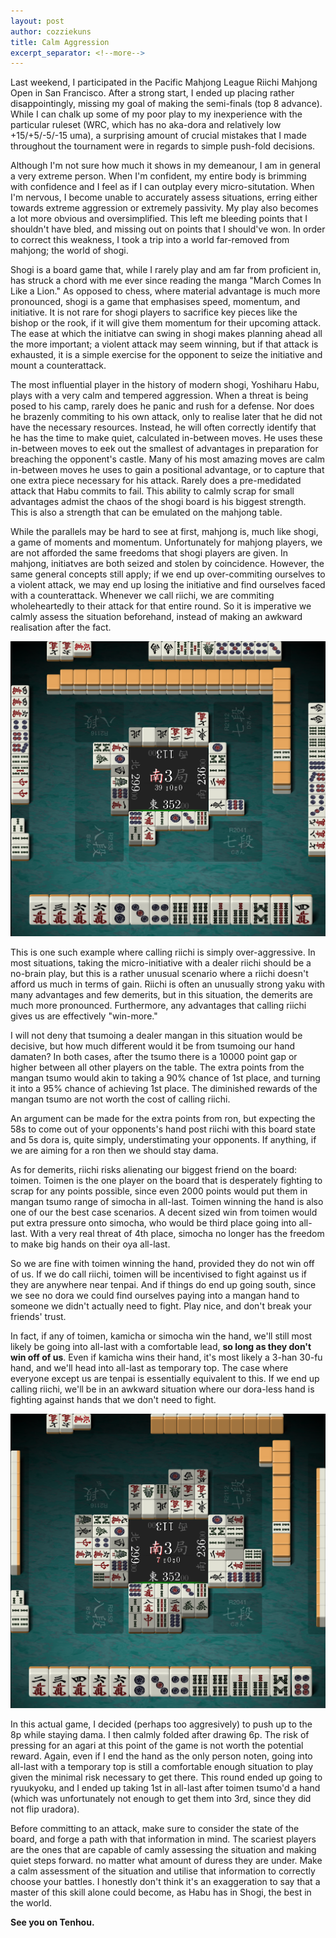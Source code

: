 ```yaml
---
layout: post
author: cozziekuns
title: Calm Aggression
excerpt_separator: <!--more-->
---
```


Last weekend, I participated in the Pacific Mahjong League Riichi Mahjong Open in San Francisco. 
After a strong start, I ended up placing rather disappointingly, missing my goal of making the 
semi-finals (top 8 advance). While I can chalk up some of my poor play to my inexperience with the 
particular ruleset (WRC, which has no aka-dora and relatively low +15/+5/-5/-15 uma), a surprising 
amount of crucial mistakes that I made throughout the tournament were in regards to simple 
push-fold decisions. 

Although I'm not sure how much it shows in my demeanour, I am in general a very extreme person. 
When I'm confident, my entire body is brimming with confidence and I feel as if I can outplay every 
micro-situtation. When I'm nervous, I become unable to accurately assess situations, erring either 
towards extreme aggression or extremely passivity. My play also becomes a lot more obvious and 
oversimplified. This left me bleeding points that I shouldn't have bled, and missing out on points 
that I should've won. In order to correct this weakness, I took a trip into a world far-removed 
from mahjong; the world of shogi.

Shogi is a board game that, while I rarely play and am far from proficient in, has struck a chord 
with me ever since reading the manga "March Comes In Like a Lion." As opposed to chess, where 
material advantage is much more pronounced, shogi is a game that emphasises speed, momentum, and 
initiative. It is not rare for shogi players to sacrifice key pieces like the bishop or the rook, 
if it will give them momentum for their upcoming attack. The ease at which the initiatve can swing 
in shogi makes planning ahead all the more important; a violent attack may seem winning, but if 
that attack is exhausted, it is a simple exercise for the opponent to seize the initiative and 
mount a counterattack.

The most influential player in the history of modern shogi, Yoshiharu Habu, plays with a very calm 
and tempered aggression. When a threat is being posed to his camp, rarely does he panic and rush 
for a defense. Nor does he brazenly commiting to his own attack, only to realise later that he did 
not have the necessary resources. Instead, he will often correctly identify that he has the time to 
make quiet, calculated in-between moves. He uses these in-between moves to eek out the smallest of 
advantages in preparation for breaching the opponent's castle. Many of his most amazing moves are 
calm in-between moves he uses to gain a positional advantage, or to capture that one extra piece 
necessary for his attack. Rarely does a pre-medidated attack that Habu commits to fail. This 
ability to calmly scrap for small advantages admist the chaos of the shogi board is his biggest 
strength. This is also a strength that can be emulated on the mahjong table.

While the parallels may be hard to see at first, mahjong is, much like shogi, a game of moments and 
momentum. Unfortunately for mahjong players, we are not afforded the same freedoms that shogi 
players are given. In mahjong, initiatves are both seized and stolen by coincidence. However, the 
same general concepts still apply; if we end up over-commiting ourselves to a violent attack, we 
may end up losing the initiative and find ourselves faced with a counterattack. Whenever we call 
riichi, we are commiting wholeheartedly to their attack for that entire round. So it is imperative 
we calmly assess the situation beforehand, instead of making an awkward realisation after the 
fact. 

![5-1](/assets/img/5-1.png)

This is one such example where calling riichi is simply over-aggressive. In most situations, taking 
the micro-initiative with a dealer riichi should be a no-brain play, but this is a rather 
unusual scenario where a riichi doesn't afford us much in terms of gain. Riichi is often an 
unusually strong yaku with many advantages and few demerits, but in this situation, the demerits 
are much more pronounced. Furthermore, any advantages that calling riichi gives us are effectively 
"win-more."

I will not deny that tsumoing a dealer mangan in this situation would be decisive, but how much 
different would it be from tsumoing our hand damaten? In both cases, after the tsumo there is a 
10000 point gap or higher between all other players on the table. The extra points from the mangan 
tsumo would akin to taking a 90% chance of 1st place, and turning it into a 95% chance of achieving 
1st place. The diminished rewards of the mangan tsumo are not worth the cost of calling riichi.

An argument can be made for the extra points from ron, but expecting the 58s to come out of your 
opponents's hand post riichi with this board state and 5s dora is, quite simply, understimating 
your opponents. If anything, if we are aiming for a ron then we should stay dama.

As for demerits, riichi risks alienating our biggest friend on the board: toimen. Toimen is the one 
player on the board that is desperately fighting to scrap for any points possible, since even 2000 
points would put them in mangan tsumo range of simocha in all-last. Toimen winning the hand is 
also one of our the best case scenarios. A decent sized win from toimen would put extra pressure 
onto simocha, who would be third place going into all-last. With a very real threat of 4th place, 
simocha no longer has the freedom to make big hands on their oya all-last.

So we are fine with toimen winning the hand, provided they do not win off of us. If we do call 
riichi, toimen will be incentivised to fight against us if they are anywhere near tenpai. And if 
things do end up going south, since we see no dora we could find ourselves paying into a mangan 
hand to someone we didn't actually need to fight. Play nice, and don't break your friends' trust.

In fact, if any of toimen, kamicha or simocha win the hand, we'll still most likely be going into 
all-last with a comfortable lead, **so long as they don't win off of us**. Even if kamicha wins 
their hand, it's most likely a 3-han 30-fu hand, and we'll head into all-last as temporary top. The 
case where everyone except us are tenpai is essentially equivalent to this. If we end up calling 
riichi, we'll be in an awkward situation where our dora-less hand is fighting against hands that we 
don't need to fight.

![5-2](/assets/img/5-2.png)

In this actual game, I decided (perhaps too aggresively) to push up to the 8p while staying dama. 
I then calmly folded after drawing 6p. The risk of pressing for an agari at this point of the game 
is not worth the potential reward. Again, even if I end the hand as the only person noten, going 
into all-last with a temporary top is still a comfortable enough situation to play given the 
minimal risk necessary to get there. This round ended up going to ryuukyoku, and I ended up taking 
1st in all-last after toimen tsumo'd a hand (which was unfortunately not enough to get them into 
3rd, since they did not flip uradora).

Before committing to an attack, make sure to consider the state of the board, and forge a path with 
that information in mind. The scariest players are the ones that are capable of camly assessing the 
situation and making quiet steps forward. no matter what amount of duress they are under. Make a 
calm assessment of the situation and utilise that information to correctly choose your battles. 
I honestly don't think it's an exaggeration to say that a master of this skill alone could become, 
as Habu has in Shogi, the best in the world.

**See you on Tenhou.**